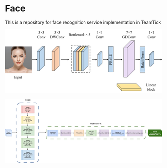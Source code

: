 # Face
This is a repository for face recognition service implementation in TeamTick

![CNN立体](.\CNN立体.jpg)

![FaceNet](.\facenet.png)
